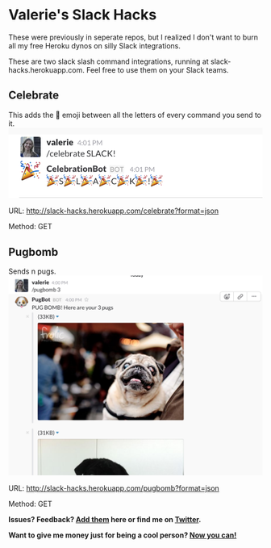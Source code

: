 # Valerie's Slack Hacks

These were previously in seperate repos, but I realized I don't want to burn all my free Heroku dynos on silly Slack integrations.

These are two slack slash command integrations, running at slack-hacks.herokuapp.com. Feel free to use them on your Slack teams.

## Celebrate
This adds the :tada: emoji between all the letters of every command you send to it.
![CelebrationBot](https://raw.githubusercontent.com/valeriecodes/SlackHacks/master/app/assets/images/celebrationbot.png)

URL: http://slack-hacks.herokuapp.com/celebrate?format=json

Method: GET

## Pugbomb
Sends n pugs.
![PugBomb](https://raw.githubusercontent.com/valeriecodes/SlackHacks/master/app/assets/images/pugbomb.png)

URL: http://slack-hacks.herokuapp.com/pugbomb?format=json

Method: GET


**Issues? Feedback? [Add them](https://github.com/valeriecodes/SlackHacks/issues) here or find me on [Twitter](https://twitter.com/valeriecodes).**

**Want to give me money just for being a cool person? [Now you can!](https://www.paypal.com/paypalme/valeriecodes)**
